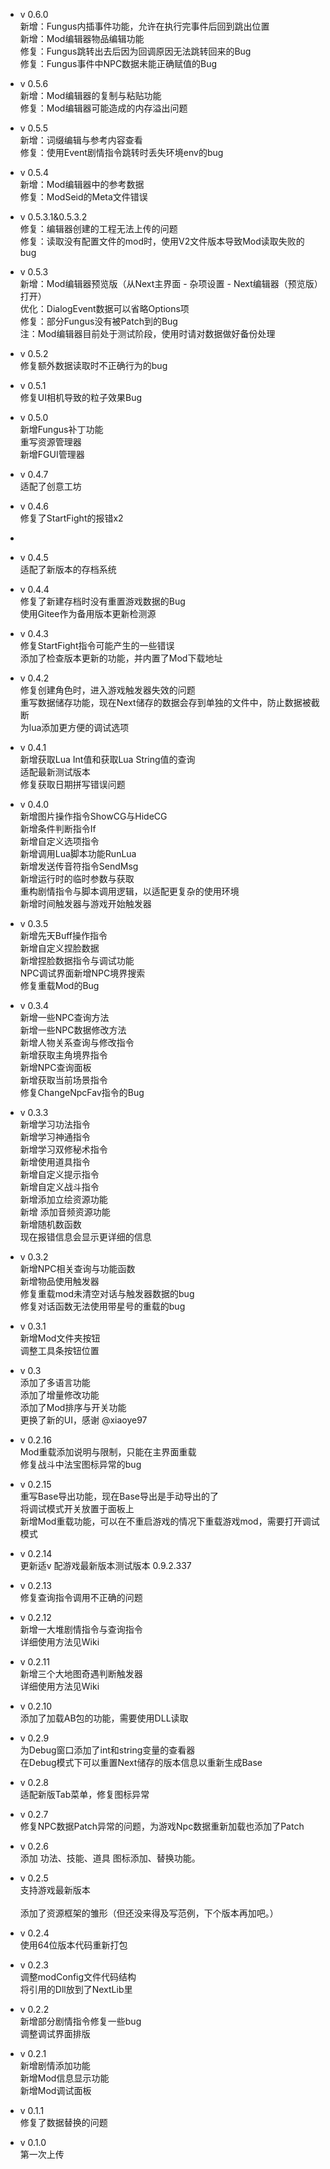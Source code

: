 * v 0.6.0\
新增：Fungus内插事件功能，允许在执行完事件后回到跳出位置\
新增：Mod编辑器物品编辑功能\
修复：Fungus跳转出去后因为回调原因无法跳转回来的Bug\
修复：Fungus事件中NPC数据未能正确赋值的Bug

* v 0.5.6\
新增：Mod编辑器的复制与粘贴功能\
修复：Mod编辑器可能造成的内存溢出问题

* v 0.5.5\
新增：词缀编辑与参考内容查看\
修复：使用Event剧情指令跳转时丢失环境env的bug

* v 0.5.4\
新增：Mod编辑器中的参考数据\
修复：ModSeid的Meta文件错误

* v 0.5.3.1&0.5.3.2\
修复：编辑器创建的工程无法上传的问题\
修复：读取没有配置文件的mod时，使用V2文件版本导致Mod读取失败的bug

* v 0.5.3\
新增：Mod编辑器预览版（从Next主界面 - 杂项设置 - Next编辑器（预览版）打开）\
优化：DialogEvent数据可以省略Options项\
修复：部分Fungus没有被Patch到的Bug\
注：Mod编辑器目前处于测试阶段，使用时请对数据做好备份处理

* v 0.5.2\
修复额外数据读取时不正确行为的bug

* v 0.5.1\
修复UI相机导致的粒子效果Bug

* v 0.5.0\
新增Fungus补丁功能\
重写资源管理器\
新增FGUI管理器

* v 0.4.7\
适配了创意工坊

* v 0.4.6\
修复了StartFight的报错x2
*
* v 0.4.5\
适配了新版本的存档系统

* v 0.4.4\
修复了新建存档时没有重置游戏数据的Bug\
使用Gitee作为备用版本更新检测源

* v 0.4.3\
修复StartFight指令可能产生的一些错误\
添加了检查版本更新的功能，并内置了Mod下载地址

* v 0.4.2\
修复创建角色时，进入游戏触发器失效的问题\
重写数据储存功能，现在Next储存的数据会存到单独的文件中，防止数据被截断\
为lua添加更方便的调试选项

* v 0.4.1\
新增获取Lua Int值和获取Lua String值的查询\
适配最新测试版本\
修复获取日期拼写错误问题

* v 0.4.0\
新增图片操作指令ShowCG与HideCG  \
新增条件判断指令If  \
新增自定义选项指令  \
新增调用Lua脚本功能RunLua  \
新增发送传音符指令SendMsg  \
新增运行时的临时参数与获取  \
重构剧情指令与脚本调用逻辑，以适配更复杂的使用环境  \
新增时间触发器与游戏开始触发器

* v 0.3.5\
新增先天Buff操作指令\
新增自定义捏脸数据\
新增捏脸数据指令与调试功能\
NPC调试界面新增NPC境界搜索\
修复重载Mod的Bug

* v 0.3.4\
新增一些NPC查询方法\
新增一些NPC数据修改方法\
新增人物关系查询与修改指令\
新增获取主角境界指令\
新增NPC查询面板\
新增获取当前场景指令\
修复ChangeNpcFav指令的Bug

* v 0.3.3\
新增学习功法指令\
新增学习神通指令\
新增学习双修秘术指令\
新增使用道具指令\
新增自定义提示指令\
新增自定义战斗指令\
新增添加立绘资源功能\
新增 添加音频资源功能\
新增随机数函数\
现在报错信息会显示更详细的信息

* v 0.3.2\
新增NPC相关查询与功能函数\
新增物品使用触发器\
修复重载mod未清空对话与触发器数据的bug\
修复对话函数无法使用带星号的重载的bug

* v 0.3.1\
新增Mod文件夹按钮\
调整工具条按钮位置

* v 0.3\
添加了多语言功能\
添加了增量修改功能\
添加了Mod排序与开关功能\
更换了新的UI，感谢 @xiaoye97

* v 0.2.16\
Mod重载添加说明与限制，只能在主界面重载\
修复战斗中法宝图标异常的bug

* v 0.2.15\
重写Base导出功能，现在Base导出是手动导出的了\
将调试模式开关放置于面板上\
新增Mod重载功能，可以在不重启游戏的情况下重载游戏mod，需要打开调试模式

* v 0.2.14\
更新适v 配游戏最新版本测试版本 0.9.2.337

* v 0.2.13\
修复查询指令调用不正确的问题

* v 0.2.12\
新增一大堆剧情指令与查询指令\
详细使用方法见Wiki

* v 0.2.11\
新增三个大地图奇遇判断触发器\
详细使用方法见Wiki

* v 0.2.10\
添加了加载AB包的功能，需要使用DLL读取

* v 0.2.9\
为Debug窗口添加了int和string变量的查看器\
在Debug模式下可以重置Next储存的版本信息以重新生成Base

* v 0.2.8\
适配新版Tab菜单，修复图标异常

* v 0.2.7\
修复NPC数据Patch异常的问题，为游戏Npc数据重新加载也添加了Patch

* v 0.2.6\
添加 功法、技能、道具 图标添加、替换功能。

* v 0.2.5\
支持游戏最新版本\
\
添加了资源框架的雏形（但还没来得及写范例，下个版本再加吧。）

* v 0.2.4\
使用64位版本代码重新打包

* v 0.2.3\
调整modConfig文件代码结构\
将引用的Dll放到了NextLib里

* v 0.2.2\
新增部分剧情指令修复一些bug\
调整调试界面排版

* v 0.2.1\
新增剧情添加功能\
新增Mod信息显示功能\
新增Mod调试面板

* v 0.1.1\
修复了数据替换的问题

* v 0.1.0\
第一次上传